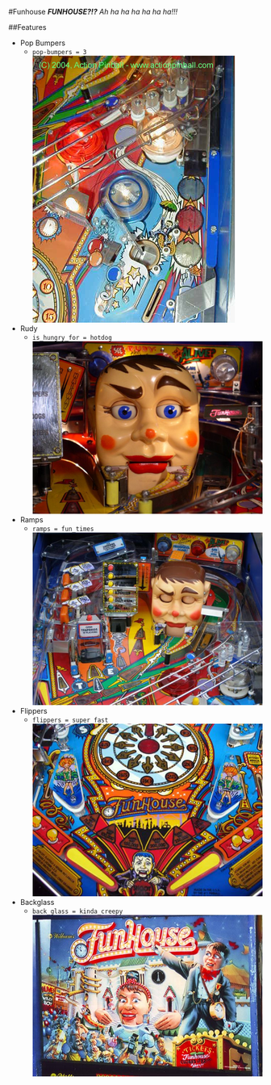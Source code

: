 #Funhouse
_**FUNHOUSE?!?** Ah ha ha ha ha ha ha!!!_

##Features
* Pop Bumpers
    * `pop-bumpers = 3`![pop-bumpers](funhouse_pops.jpg)
* Rudy
    * `is_hungry_for = hotdog`![rudy-head](rudy-pic.jpg)
* Ramps
    * `ramps = fun_times`![funhouse-ramps](funhouse-ramps.jpg)
* Flippers
    * `flippers = super_fast`![funhouse-flips](funhouse-flips.jpg)
* Backglass
    * `back_glass = kinda_creepy`![funhouse-backglass](funhouse-backglass.jpg)

    


